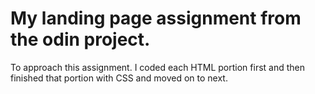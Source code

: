 # My landing page assignment from the odin project.

To approach this assignment. I coded each HTML portion first and then finished that portion with CSS and moved on to next.